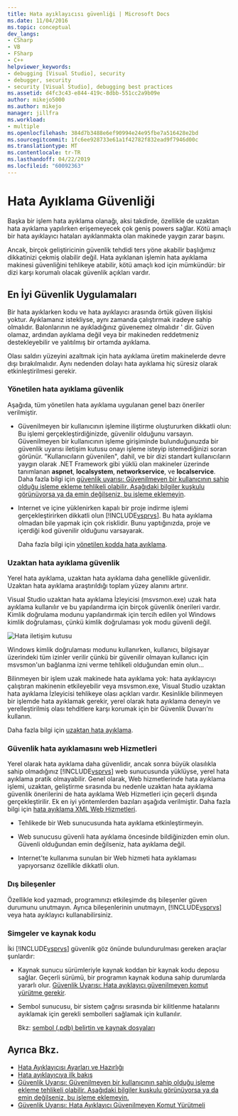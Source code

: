 ```yaml
---
title: Hata ayıklayıcısı güvenliği | Microsoft Docs
ms.date: 11/04/2016
ms.topic: conceptual
dev_langs:
- CSharp
- VB
- FSharp
- C++
helpviewer_keywords:
- debugging [Visual Studio], security
- debugger, security
- security [Visual Studio], debugging best practices
ms.assetid: d4fc3c43-e844-419c-8dbb-551cc2a9b09e
author: mikejo5000
ms.author: mikejo
manager: jillfra
ms.workload:
- multiple
ms.openlocfilehash: 384d7b3488e6ef90994e24e95fbe7a516428e2bd
ms.sourcegitcommit: 1fc6ee928733e61a1f42782f832ead9f7946d00c
ms.translationtype: MT
ms.contentlocale: tr-TR
ms.lasthandoff: 04/22/2019
ms.locfileid: "60092363"
---
```

# <a name="debugger-security"></a>Hata Ayıklama Güvenliği
Başka bir işlem hata ayıklama olanağı, aksi takdirde, özellikle de uzaktan hata ayıklama yapılırken erişemeyecek çok geniş powers sağlar. Kötü amaçlı bir hata ayıklayıcı hataları ayıklanmakta olan makinede yaygın zarar başını.

 Ancak, birçok geliştiricinin güvenlik tehdidi ters yöne akabilir başlığımız dikkatinizi çekmiş olabilir değil. Hata ayıklanan işlemin hata ayıklama makinesi güvenliğini tehlikeye atabilir, kötü amaçlı kod için mümkündür: bir dizi karşı korumalı olacak güvenlik açıkları vardır.

## <a name="security-best-practices"></a>En İyi Güvenlik Uygulamaları
 Bir hata ayıklarken kodu ve hata ayıklayıcı arasında örtük güven ilişkisi yoktur. Ayıklamanız istekliyse, aynı zamanda çalıştırmak iradeye sahip olmalıdır. Balonlarının ne ayıkladığınız güvenemez olmalıdır ' dir. Güven olamaz, ardından ayıklama değil veya bir makineden reddetmeniz destekleyebilir ve yalıtılmış bir ortamda ayıklama.

 Olası saldırı yüzeyini azaltmak için hata ayıklama üretim makinelerde devre dışı bırakılmalıdır. Aynı nedenden dolayı hata ayıklama hiç süresiz olarak etkinleştirilmesi gerekir.

### <a name="managed-debugging-security"></a>Yönetilen hata ayıklama güvenlik
 Aşağıda, tüm yönetilen hata ayıklama uygulanan genel bazı öneriler verilmiştir.

- Güvenilmeyen bir kullanıcının işlemine iliştirme oluştururken dikkatli olun: Bu işlemi gerçekleştirdiğinizde, güvenilir olduğunu varsayın. Güvenilmeyen bir kullanıcının işleme girişiminde bulunduğunuzda bir güvenlik uyarısı iletişim kutusu onayı işleme isteyip istemediğinizi soran görünür. "Kullanıcıların güvenilen", dahil, ve bir dizi standart kullanıcıların yaygın olarak .NET Framework gibi yüklü olan makineler üzerinde tanımlanan **aspnet**, **localsystem**, **networkservice**, ve **localservice**. Daha fazla bilgi için [güvenlik uyarısı: Güvenilmeyen bir kullanıcının sahip olduğu işleme ekleme tehlikeli olabilir. Aşağıdaki bilgiler kuşkulu görünüyorsa ya da emin değilseniz, bu işleme eklemeyin](../debugger/security-warning-attaching-to-a-process-owned-by-an-untrusted-user.md).

- Internet ve içine yüklenirken kapalı bir proje indirme işlemi gerçekleştirirken dikkatli olun [!INCLUDE[vsprvs](../code-quality/includes/vsprvs_md.md)]. Bu hata ayıklama olmadan bile yapmak için çok risklidir. Bunu yaptığınızda, proje ve içerdiği kod güvenilir olduğunu varsayarak.

  Daha fazla bilgi için [yönetilen kodda hata ayıklama](../debugger/debugging-managed-code.md).

### <a name="remote-debugging-security"></a>Uzaktan hata ayıklama güvenlik
 Yerel hata ayıklama, uzaktan hata ayıklama daha genellikle güvenlidir. Uzaktan hata ayıklama araştırıldığı toplam yüzey alanını artırır.

 Visual Studio uzaktan hata ayıklama İzleyicisi (msvsmon.exe) uzak hata ayıklama kullanılır ve bu yapılandırma için birçok güvenlik önerileri vardır. Kimlik doğrulama modunu yapılandırmak için tercih edilen yol Windows kimlik doğrulaması, çünkü kimlik doğrulaması yok modu güvenli değil.

 ![Hata iletişim kutusu](../debugger/media/dbg_err_remotepermissionschanged.png "DBG_ERR_RemotePermissionsChanged")

 Windows kimlik doğrulaması modunu kullanırken, kullanıcı, bilgisayar üzerindeki tüm izinler verilir çünkü bir güvenilir olmayan kullanıcı için msvsmon'un bağlanma izni verme tehlikeli olduğundan emin olun...

 Bilinmeyen bir işlem uzak makinede hata ayıklama yok: hata ayıklayıcıyı çalıştıran makinenin etkileyebilir veya msvsmon.exe, Visual Studio uzaktan hata ayıklama İzleyicisi tehlikeye olası açıkları vardır. Kesinlikle bilinmeyen bir işlemde hata ayıklamak gerekir, yerel olarak hata ayıklama deneyin ve yerelleştirilmiş olası tehditlere karşı korumak için bir Güvenlik Duvarı'nı kullanın.

 Daha fazla bilgi için [uzaktan hata ayıklama](../debugger/remote-debugging.md).

### <a name="web-services-debugging-security"></a>Güvenlik hata ayıklamasını web Hizmetleri
 Yerel olarak hata ayıklama daha güvenlidir, ancak sonra büyük olasılıkla sahip olmadığınız [!INCLUDE[vsprvs](../code-quality/includes/vsprvs_md.md)] web sunucusunda yüklüyse, yerel hata ayıklama pratik olmayabilir. Genel olarak, Web hizmetlerinde hata ayıklama işlemi, uzaktan, geliştirme sırasında bu nedenle uzaktan hata ayıklama güvenlik önerilerini de hata ayıklama Web Hizmetleri için geçerli dışında gerçekleştirilir. Ek en iyi yöntemlerden bazıları aşağıda verilmiştir. Daha fazla bilgi için [hata ayıklama XML Web Hizmetleri](https://msdn.microsoft.com/library/c900b137-9fbd-4f59-91b5-9c2c6ce06f00).

- Tehlikede bir Web sunucusunda hata ayıklama etkinleştirmeyin.

- Web sunucusu güvenli hata ayıklama öncesinde bildiğinizden emin olun. Güvenli olduğundan emin değilseniz, hata ayıklama değil.

- Internet'te kullanıma sunulan bir Web hizmeti hata ayıklaması yapıyorsanız özellikle dikkatli olun.

### <a name="external-components"></a>Dış bileşenler
 Özellikle kod yazmadı, programınızı etkileşimde dış bileşenler güven durumunu unutmayın. Ayrıca bileşenlerinin unutmayın, [!INCLUDE[vsprvs](../code-quality/includes/vsprvs_md.md)] veya hata ayıklayıcı kullanabilirsiniz.

### <a name="symbols-and-source-code"></a>Simgeler ve kaynak kodu
 İki [!INCLUDE[vsprvs](../code-quality/includes/vsprvs_md.md)] güvenlik göz önünde bulundurulması gereken araçlar şunlardır:

- Kaynak sunucu sürümleriyle kaynak koddan bir kaynak kodu deposu sağlar. Geçerli sürümü, bir programın kaynak koduna sahip durumlarda yararlı olur. [Güvenlik Uyarısı: Hata ayıklayıcı güvenilmeyen komut yürütme gerekir](../debugger/security-warning-debugger-must-execute-untrusted-command.md).

- Sembol sunucusu, bir sistem çağrısı sırasında bir kilitlenme hatalarını ayıklamak için gerekli sembolleri sağlamak için kullanılır.

  Bkz: [sembol (.pdb) belirtin ve kaynak dosyaları](../debugger/specify-symbol-dot-pdb-and-source-files-in-the-visual-studio-debugger.md)

## <a name="see-also"></a>Ayrıca Bkz.
- [Hata Ayıklayıcısı Ayarları ve Hazırlığı](../debugger/debugger-settings-and-preparation.md)
- [Hata ayıklayıcıya ilk bakış](../debugger/debugger-feature-tour.md)
- [Güvenlik Uyarısı: Güvenilmeyen bir kullanıcının sahip olduğu işleme ekleme tehlikeli olabilir. Aşağıdaki bilgiler kuşkulu görünüyorsa ya da emin değilseniz, bu işleme eklemeyin.](../debugger/security-warning-attaching-to-a-process-owned-by-an-untrusted-user.md)
- [Güvenlik Uyarısı: Hata Ayıklayıcı Güvenilmeyen Komut Yürütmeli](../debugger/security-warning-debugger-must-execute-untrusted-command.md)